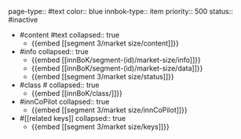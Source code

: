 page-type:: #text
color:: blue
innbok-type:: item
priority:: 500
status:: #inactive

- #content #text
  collapsed:: true
	- {{embed [[segment 3/market size/content]]}}
- #info
  collapsed:: true
	- {{embed [[innBoK/segment-(id)/market-size/info]]}}
	- {{embed [[innBoK/segment-(id)/market-size/data]]}}
	- {{embed [[segment 3/market size/status]]}}
- #class #
  collapsed:: true
	- {{embed [[innBoK/class/]]}}
- #innCoPilot
  collapsed:: true
	- {{embed [[segment 3/market size/innCoPilot]]}}
- #[[related keys]]
  collapsed:: true
	- {{embed [[segment 3/market size/keys]]}}


